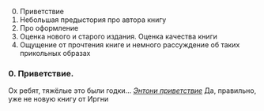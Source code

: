 

0. Приветствие 
1. Небольшая предыстория про автора книгу
3. Про оформление
4. Оценка нового и старого издания. Оценка качества книги
5. Ощущение от прочтения книге и немного рассуждение об таких прикольных образах 
### 0. Приветствие.

Ох ребят, тяжёлые это были годки...
[*Энтони приветствие*](ЭНТОНИ_ПРИВЕСТВИЕ)
Да, правильно, уже не новую книгу от Иргни
